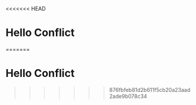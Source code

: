 <<<<<<< HEAD
# Hello Conflict

=======
# Hello Conflict
>>>>>>> 876fbfeb81d2b611f5cb20a23aad2ade9b078c34
